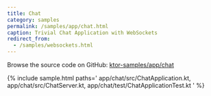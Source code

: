 ```yaml
---
title: Chat
category: samples
permalink: /samples/app/chat.html
caption: Trivial Chat Application with WebSockets
redirect_from:
  - /samples/websockets.html
---
```


Browse the source code on GitHub: [ktor-samples/app/chat](https://github.com/ktorio/ktor-samples/tree/1.3.0/app/chat)

{% include sample.html paths='
    app/chat/src/ChatApplication.kt,
    app/chat/src/ChatServer.kt,
    app/chat/test/ChatApplicationTest.kt
' %}
